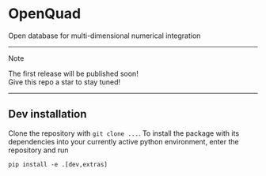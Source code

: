 # OpenQuad

Open database for multi-dimensional numerical integration

---
> [!NOTE]
> The first release will be published soon!  
> Give this repo a star to stay tuned!
---

## Dev installation

Clone the repository with `git clone ...`. To install the package with its
dependencies into your currently active python environment, enter the
repository and run
```
pip install -e .[dev,extras]
```
